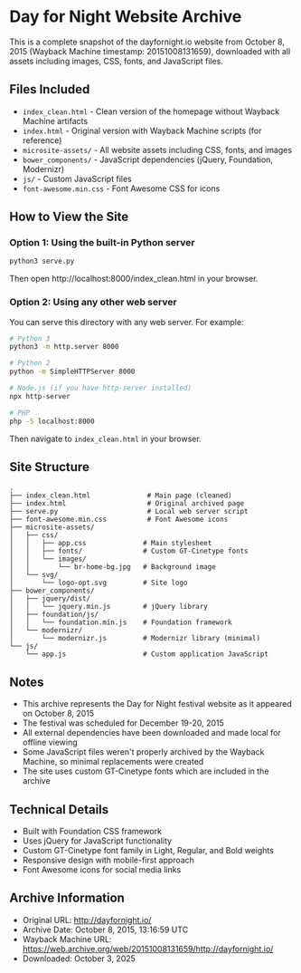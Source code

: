# Day for Night Website Archive

This is a complete snapshot of the dayfornight.io website from October 8, 2015 (Wayback Machine timestamp: 20151008131659), downloaded with all assets including images, CSS, fonts, and JavaScript files.

## Files Included

- `index_clean.html` - Clean version of the homepage without Wayback Machine artifacts
- `index.html` - Original version with Wayback Machine scripts (for reference)
- `microsite-assets/` - All website assets including CSS, fonts, and images
- `bower_components/` - JavaScript dependencies (jQuery, Foundation, Modernizr)
- `js/` - Custom JavaScript files
- `font-awesome.min.css` - Font Awesome CSS for icons

## How to View the Site

### Option 1: Using the built-in Python server
```bash
python3 serve.py
```
Then open http://localhost:8000/index_clean.html in your browser.

### Option 2: Using any other web server
You can serve this directory with any web server. For example:

```bash
# Python 3
python3 -m http.server 8000

# Python 2
python -m SimpleHTTPServer 8000

# Node.js (if you have http-server installed)
npx http-server

# PHP
php -S localhost:8000
```

Then navigate to `index_clean.html` in your browser.

## Site Structure

```
.
├── index_clean.html              # Main page (cleaned)
├── index.html                    # Original archived page
├── serve.py                      # Local web server script
├── font-awesome.min.css          # Font Awesome icons
├── microsite-assets/
│   ├── css/
│   │   ├── app.css              # Main stylesheet
│   │   ├── fonts/               # Custom GT-Cinetype fonts
│   │   └── images/
│   │       └── br-home-bg.jpg   # Background image
│   └── svg/
│       └── logo-opt.svg         # Site logo
├── bower_components/
│   ├── jquery/dist/
│   │   └── jquery.min.js        # jQuery library
│   ├── foundation/js/
│   │   └── foundation.min.js    # Foundation framework
│   └── modernizr/
│       └── modernizr.js         # Modernizr library (minimal)
└── js/
    └── app.js                   # Custom application JavaScript
```

## Notes

- This archive represents the Day for Night festival website as it appeared on October 8, 2015
- The festival was scheduled for December 19-20, 2015
- All external dependencies have been downloaded and made local for offline viewing
- Some JavaScript files weren't properly archived by the Wayback Machine, so minimal replacements were created
- The site uses custom GT-Cinetype fonts which are included in the archive

## Technical Details

- Built with Foundation CSS framework
- Uses jQuery for JavaScript functionality
- Custom GT-Cinetype font family in Light, Regular, and Bold weights
- Responsive design with mobile-first approach
- Font Awesome icons for social media links

## Archive Information

- Original URL: http://dayfornight.io/
- Archive Date: October 8, 2015, 13:16:59 UTC
- Wayback Machine URL: https://web.archive.org/web/20151008131659/http://dayfornight.io/
- Downloaded: October 3, 2025